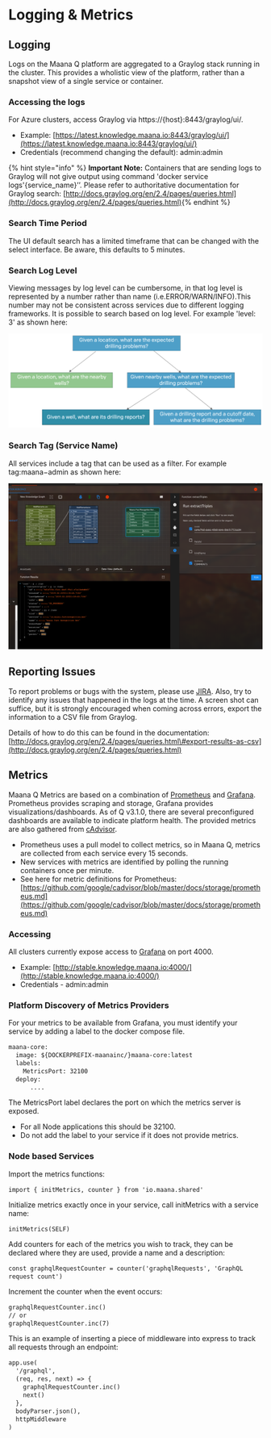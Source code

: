 # Logging & Metrics

## Logging <a id="logging"></a>

Logs on the Maana Q platform are aggregated to a Graylog stack running in the cluster. This provides a wholistic view of the platform, rather than a snapshot view of a single service or container.

### Accessing the logs  <a id="accessing-the-logs"></a>

For Azure clusters, access Graylog via https://{host}:8443/graylog/ui/.

* Example: [https://latest.knowledge.maana.io:8443/graylog/ui/](https://latest.knowledge.maana.io:8443/graylog/ui/)​
* Credentials \(recommend changing the default\): admin:admin

{% hint style="info" %}
**Important Note:** Containers that are sending logs to Graylog will not give output using command 'docker service logs'{service\_name}’’. Please refer to authoritative documentation for Graylog search: [http://docs.graylog.org/en/2.4/pages/queries.html](http://docs.graylog.org/en/2.4/pages/queries.html)​
{% endhint %}

### Search Time Period <a id="search-time-period"></a>

The UI default search has a limited timeframe that can be changed with the select interface. Be aware, this defaults to 5 minutes.

### Search Log Level <a id="search-log-level"></a>

Viewing messages by log level can be cumbersome, in that log level is represented by a number rather than name \(i.e.ERROR/WARN/INFO\).This number may not be consistent across services due to different logging frameworks. It is possible to search based on log level. For example 'level: 3' as shown here:

![Example &apos;level 3&apos;](../../../.gitbook/assets/image%20%2814%29.png)

### Search Tag \(Service Name\) <a id="search-tag-service-name"></a>

All services include a tag that can be used as a filter. For example tag:maana−admin as shown here:

![Example Tag](../../../.gitbook/assets/image%20%2859%29.png)

## Reporting Issues <a id="reporting-issues"></a>

To report problems or bugs with the system, please use [JIRA](https://jira.corp.maana.io/secure/WelcomeToJIRA.jspa). Also, try to identify any issues that happened in the logs at the time. A screen shot can suffice, but it is strongly encouraged when coming across errors, export the information to a CSV file from Graylog.

Details of how to do this can be found in the documentation: [http://docs.graylog.org/en/2.4/pages/queries.html\#export-results-as-csv](http://docs.graylog.org/en/2.4/pages/queries.html)​

## Metrics <a id="metrics"></a>

Maana Q Metrics are based on a combination of [Prometheus](https://prometheus.io/) and [Grafana](https://grafana.com/). Prometheus provides scraping and storage, Grafana provides visualizations/dashboards. As of Q v3.1.0, there are several preconfigured dashboards are available to indicate platform health. The provided metrics are also gathered from [cAdvisor](https://github.com/google/cadvisor).

* Prometheus uses a pull model to collect metrics, so in Maana Q, metrics are collected from each service every 15 seconds.
* New services with metrics are identified by polling the running containers once per minute.
* See here for metric definitions for Prometheus: [https://github.com/google/cadvisor/blob/master/docs/storage/prometheus.md](https://github.com/google/cadvisor/blob/master/docs/storage/prometheus.md)

### Accessing <a id="accessing"></a>

All clusters currently expose access to [Grafana](https://grafana.com/) on port 4000.

* Example: [http://stable.knowledge.maana.io:4000/](http://stable.knowledge.maana.io:4000/)​
* Credentials - admin:admin

### Platform Discovery of Metrics Providers <a id="platform-discovery-of-metrics-providers"></a>

For your metrics to be available from Grafana, you must identify your service by adding a label to the docker compose file.

```text
maana-core:
  image: ${DOCKERPREFIX-maanainc/}maana-core:latest
  labels:
    MetricsPort: 32100
  deploy:
      ....
```

The MetricsPort label declares the port on which the metrics server is exposed.

* For all Node applications this should be 32100.
* Do not add the label to your service if it does not provide metrics.

### Node based Services <a id="node-based-services"></a>

Import the metrics functions:

```text
import { initMetrics, counter } from 'io.maana.shared'
```

Initialize metrics exactly once in your service, call initMetrics with a service name:

```text
initMetrics(SELF)
```

Add counters for each of the metrics you wish to track, they can be declared where they are used, provide a name and a description:

```text
const graphqlRequestCounter = counter('graphqlRequests', 'GraphQL request count')
```

Increment the counter when the event occurs:

```text
graphqlRequestCounter.inc()
// or
graphqlRequestCounter.inc(7)
```

This is an example of inserting a piece of middleware into express to track all requests through an endpoint:

```text
app.use(
  '/graphql',
  (req, res, next) => {
    graphqlRequestCounter.inc()
    next()
  },
  bodyParser.json(),
  httpMiddleware
)
```

[  
](https://maana-ue.gitbook.io/product/role-guide/administrator-guide/service-startup-stabilizing-and-metrics)

